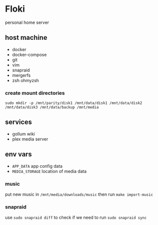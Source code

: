 # Floki

personal home server

## host machine

- docker
- docker-compose
- git
- vim
- snapraid
- mergerfs
- zsh ohmyzsh

### create mount directories

```
sudo mkdir -p /mnt/parity/disk1 /mnt/data/disk1 /mnt/data/disk2 /mnt/data/disk3 /mnt/data/backup /mnt/media
```

## services

- gollum wiki
- plex media server

## env vars

* `APP_DATA` app config data
* `MEDIA_STORAGE` location of media data

### music

put new music in `/mnt/media/downloads/music` then run `make import-music`

### snapraid

use `sudo snapraid diff` to check if we need to run `sudo snapraid sync`
